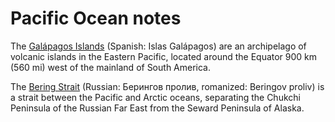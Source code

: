 # Pacific Ocean notes

The [Galápagos Islands](https://en.wikipedia.org/wiki/Gal%C3%A1pagos_Islands) (Spanish: Islas Galápagos) are an archipelago of volcanic islands in the Eastern Pacific, located around the Equator 900 km (560 mi) west of the mainland of South America.

The [Bering Strait](https://en.wikipedia.org/wiki/Bering_Strait) (Russian: Берингов пролив, romanized: Beringov proliv) is a strait between the Pacific and Arctic oceans, separating the Chukchi Peninsula of the Russian Far East from the Seward Peninsula of Alaska. 